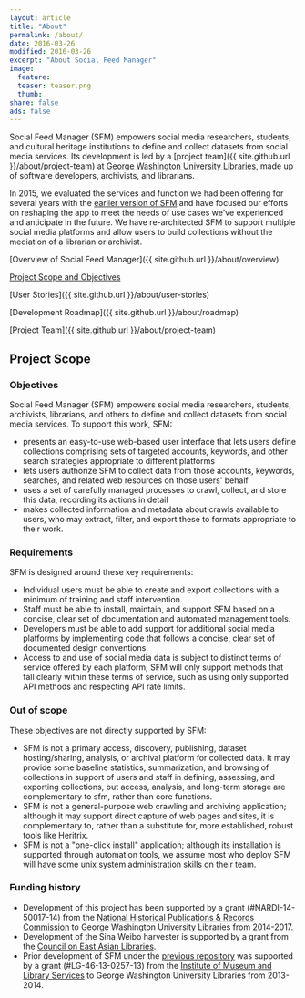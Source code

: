 ```yaml
---
layout: article
title: "About"
permalink: /about/
date: 2016-03-26
modified: 2016-03-26
excerpt: "About Social Feed Manager"
image:
  feature:
  teaser: teaser.png
  thumb:
share: false
ads: false
---
```


Social Feed Manager (SFM) empowers social media researchers, students, and cultural heritage institutions 
to define and collect datasets from social media services. Its development is led by a [project team]({{ site.github.url }}/about/project-team) at [George Washington University Libraries](http://library.gwu.edu), made up of software developers, archivists, and librarians. 

In 2015, we evaluated the services and function we had been offering for several years with the [earlier version of SFM](http://social-feed-manager.readthedocs.org) and have focused our efforts on reshaping the app to meet the needs of use cases we've experienced and anticipate in the future. We have re-architected SFM to support multiple social media platforms and allow users to build collections without the mediation of a librarian or archivist.                                                                                                       

[Overview of Social Feed Manager]({{ site.github.url }}/about/overview)

[Project Scope and Objectives](#scope)

[User Stories]({{ site.github.url }}/about/user-stories)

[Development Roadmap]({{ site.github.url }}/about/roadmap)

[Project Team]({{ site.github.url }}/about/project-team)


## <a name="scope"></a>Project Scope

### Objectives

Social Feed Manager (SFM) empowers social media researchers, students, archivists, librarians,
and others to define and collect datasets from social media services. To support this work,
SFM:

* presents an easy-to-use web-based user interface that lets users define collections
comprising sets of targeted accounts, keywords, and other search strategies appropriate to
different platforms
* lets users authorize SFM to collect data from those accounts, keywords,
searches, and related web resources on those users' behalf
* uses
a set of carefully managed processes to crawl, collect, and store this data, recording its
actions in detail
* makes collected information and metadata about crawls available to users,
who may extract, filter, and export these to formats appropriate to their work.


### Requirements

SFM is designed around these key requirements:

* Individual users must be able to create and export collections with a minimum of training and
  staff intervention.
* Staff must be able to install, maintain, and support SFM based on a concise, clear set of
  documentation and automated management tools.
* Developers must be able to add support for additional social media platforms by implementing
  code that follows a concise, clear set of documented design conventions.
* Access to and use of social media data is subject to distinct terms of service offered by each
  platform; SFM will only support methods that fall clearly within these terms of service, such
  as using only supported API methods and respecting API rate limits.


### Out of scope

These objectives are not directly supported by SFM:

* SFM is not a primary access, discovery, publishing, dataset hosting/sharing, analysis, or
  archival platform for collected data. It may provide some baseline statistics, summarization,
  and browsing of collections in support of users and staff in defining, assessing, and exporting
  collections, but access, analysis, and long-term storage are complementary to sfm, rather than
  core functions.
* SFM is not a general-purpose web crawling and archiving application; although it may support
  direct capture of web pages and sites, it is complementary to, rather than a substitute for,
  more established, robust tools like Heritrix.
* SFM is not a "one-click install" application; although its installation is supported through
  automation tools, we assume most who deploy SFM will have some unix system administration
  skills on their team.


### Funding history

* Development of this project has been supported by a grant (#NARDI-14-50017-14) from
  the [National Historical Publications & Records Commission](http://www.archives.gov/nhprc/)
  to George Washington University Libraries from 2014-2017.
* Development of the Sina Weibo harvester is supported by a grant from the [Council on East Asian
  Libraries](http://www.eastasianlib.org/).
* Prior development of SFM under the [previous repository](https://github.com/gwu-libraries/social-feed-manager)
  was supported by a grant (#LG-46-13-0257-13) from the [Institute of Museum and Library Services](http://www.imls.gov/)
  to George Washington University Libraries from 2013-2014.
